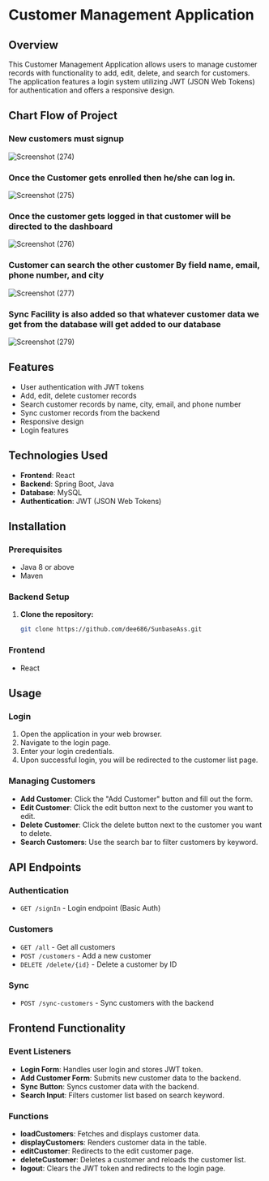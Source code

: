 # Customer Management Application

## Overview

This Customer Management Application allows users to manage customer records with functionality to add, edit, delete, and search for customers. The application features a login system utilizing JWT (JSON Web Tokens) for authentication and offers a responsive design. 

## Chart Flow of Project

### New customers must signup

 
![Screenshot (274)](https://github.com/user-attachments/assets/bf53d8d7-1d44-4f04-879c-0c73cd5c624d)


### Once the Customer gets enrolled then he/she can log in.



![Screenshot (275)](https://github.com/user-attachments/assets/9566854d-965a-421a-b7f7-7b6ebf1c86fd)

### Once the customer gets logged in that customer will be directed to the dashboard



![Screenshot (276)](https://github.com/user-attachments/assets/5a51cbf3-2e78-484f-9725-b38659c981c5)


### Customer can search the other customer By field name, email, phone number, and city

![Screenshot (277)](https://github.com/user-attachments/assets/f6e37488-f433-4c6c-9243-b4535cbdf9ff)

### Sync Facility is also added so that whatever customer data we get from the database will get added to our database

![Screenshot (279)](https://github.com/user-attachments/assets/ef1cc231-f30a-43c9-9a35-fcc7f21b78d8)


## Features

- User authentication with JWT tokens
- Add, edit, delete customer records
- Search customer records by name, city, email, and phone number
- Sync customer records from the backend
- Responsive design
- Login features

## Technologies Used

- **Frontend**: React
- **Backend**: Spring Boot, Java
- **Database**: MySQL
- **Authentication**: JWT (JSON Web Tokens)

## Installation

### Prerequisites

- Java 8 or above
- Maven

### Backend Setup

1. **Clone the repository:**

   ```bash
   git clone https://github.com/dee686/SunbaseAss.git

### Frontend 

- React

## Usage

### Login

1. Open the application in your web browser.
2. Navigate to the login page.
3. Enter your login credentials.
4. Upon successful login, you will be redirected to the customer list page.

### Managing Customers

- **Add Customer**: Click the "Add Customer" button and fill out the form.
- **Edit Customer**: Click the edit button next to the customer you want to edit.
- **Delete Customer**: Click the delete button next to the customer you want to delete.
- **Search Customers**: Use the search bar to filter customers by keyword.

## API Endpoints

### Authentication

- `GET /signIn` - Login endpoint (Basic Auth)

### Customers

- `GET /all` - Get all customers 
- `POST /customers` - Add a new customer
- `DELETE /delete/{id}` - Delete a customer by ID

### Sync

- `POST /sync-customers` - Sync customers with the backend

## Frontend Functionality

### Event Listeners

- **Login Form**: Handles user login and stores JWT token.
- **Add Customer Form**: Submits new customer data to the backend.
- **Sync Button**: Syncs customer data with the backend.
- **Search Input**: Filters customer list based on search keyword.

### Functions

- **loadCustomers**: Fetches and displays customer data.
- **displayCustomers**: Renders customer data in the table.
- **editCustomer**: Redirects to the edit customer page.
- **deleteCustomer**: Deletes a customer and reloads the customer list.
- **logout**: Clears the JWT token and redirects to the login page.

   


